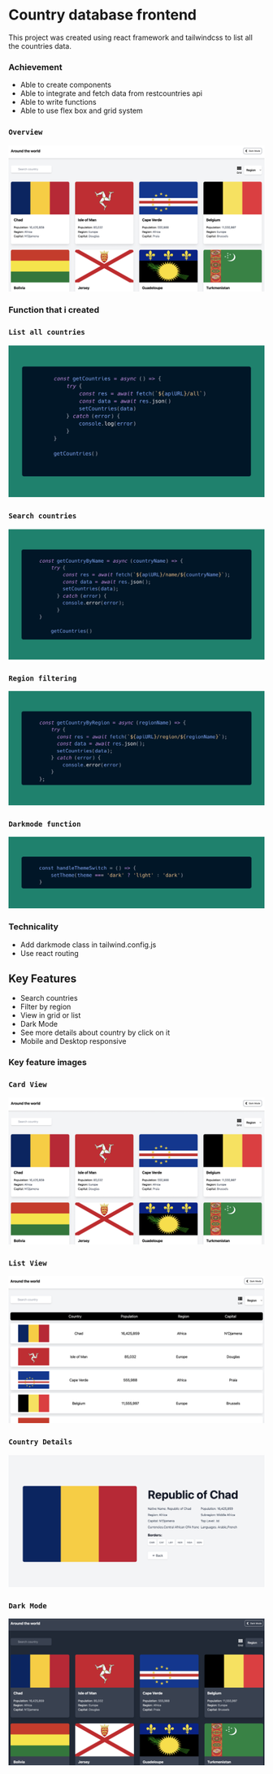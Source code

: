 # Country database frontend

This project was created using react framework and tailwindcss to list all the countries data.

### Achievement

- Able to create components
- Able to integrate and fetch data from restcountries api
- Able to write functions
- Able to use flex box and grid system

### `Overview`
![Desktop](desktop.png)

### Function that i created

### `List all countries`
![All-countries](all_countries.png)

### `Search countries`
![Search-countries](search_countries.png)

### `Region filtering`
![Region-filter](region_filtering.png)

### `Darkmode function`
![dark-mode](darkmode_function.png)

### Technicality

- Add darkmode class in tailwind.config.js
- Use react routing

## Key Features

- Search countries
- Filter by region
- View in grid or list
- Dark Mode
- See more details about country by click on it
- Mobile and Desktop responsive

### Key feature images

### `Card View`

![card-view](desktop.png)

### `List View`

![list-view](list-view.png)

### `Country Details`

![country-details](country-details.png)

### `Dark Mode`

![dark](darkmode.png)


